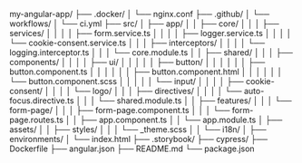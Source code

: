 my-angular-app/
├── .docker/
│   └── nginx.conf
├── .github/
│   └── workflows/
│       └── ci.yml
├── src/
│   ├── app/
│   │   ├── core/
│   │   │   ├── services/
│   │   │   │   ├── form.service.ts
│   │   │   │   ├── logger.service.ts
│   │   │   │   └── cookie-consent.service.ts
│   │   │   ├── interceptors/
│   │   │   │   └── logging.interceptor.ts
│   │   │   └── core.module.ts
│   │   ├── shared/
│   │   │   ├── components/
│   │   │   │   ├── ui/
│   │   │   │   │   ├── button/
│   │   │   │   │   │   ├── button.component.ts
│   │   │   │   │   │   ├── button.component.html
│   │   │   │   │   │   └── button.component.scss
│   │   │   │   │   └── input/
│   │   │   │   ├── cookie-consent/
│   │   │   │   └── logo/
│   │   │   ├── directives/
│   │   │   │   └── auto-focus.directive.ts
│   │   │   └── shared.module.ts
│   │   ├── features/
│   │   │   └── form-page/
│   │   │       ├── form-page.component.ts
│   │   │       └── form-page.routes.ts
│   │   ├── app.component.ts
│   │   └── app.module.ts
│   ├── assets/
│   │   ├── styles/
│   │   │   └── _theme.scss
│   │   └── i18n/
│   ├── environments/
│   └── index.html
├── .storybook/
├── cypress/
├── Dockerfile
├── angular.json
├── README.md
└── package.json